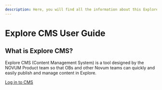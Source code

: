 ```yaml
---
description: Here, you will find all the information about this Explore content management tool.
---
```


# Explore CMS User Guide

## What is Explore CMS?

Explore CMS (Content Management System) is a tool designed by the NOVUM Product team so that OBs and other Novum teams can quickly and easily publish and manage content in Explore.

[Log in to CMS](https://commstoolcms-es.mytelco.io/)

